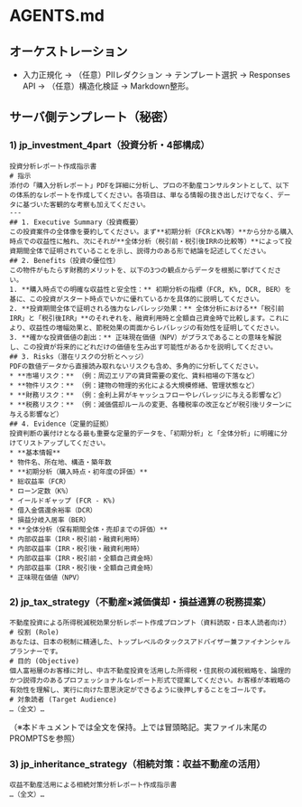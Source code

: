 # AGENTS.md

## オーケストレーション

* 入力正規化 → （任意）PIIレダクション → テンプレート選択 → Responses API → （任意）構造化検証 → Markdown整形。

## サーバ側テンプレート（秘密）

### 1) jp_investment_4part（投資分析・4部構成）

```
投資分析レポート作成指示書
# 指示
添付の「購入分析レポート」PDFを詳細に分析し、プロの不動産コンサルタントとして、以下の体系的なレポートを作成してください。各項目は、単なる情報の抜き出しだけでなく、データに基づいた客観的な考察も加えてください。
---
## 1. Executive Summary（投資概要）
この投資案件の全体像を要約してください。まず**初期分析（FCRとK%等）**から分かる購入時点での収益性に触れ、次にそれが**全体分析（税引前・税引後IRRの比較等）**によって投資期間全体で証明されていることを示し、説得力のある形で結論を記述してください。
## 2. Benefits（投資の優位性）
この物件がもたらす財務的メリットを、以下の3つの観点からデータを根拠に挙げてください。
1. **購入時点での明確な収益性と安全性：** 初期分析の指標（FCR, K%, DCR, BER）を基に、この投資がスタート時点でいかに優れているかを具体的に説明してください。
2. **投資期間全体で証明される強力なレバレッジ効果：** 全体分析における**「税引前IRR」と「税引後IRR」**のそれぞれを、融資利用時と全額自己資金時で比較します。これにより、収益性の増幅効果と、節税効果の両面からレバレッジの有効性を証明してください。
3. **確かな投資価値の創出：** 正味現在価値（NPV）がプラスであることの意味を解説し、この投資が将来的にどれだけの価値を生み出す可能性があるかを説明してください。
## 3. Risks（潜在リスクの分析とヘッジ）
PDFの数値データから直接読み取れないリスクも含め、多角的に分析してください。
* **市場リスク：** （例：周辺エリアの賃貸需要の変化、賃料相場の下落など）
* **物件リスク：** （例：建物の物理的劣化による大規模修繕、管理状態など）
* **財務リスク：** （例：金利上昇がキャッシュフローやレバレッジに与える影響など）
* **税務リスク：** （例：減価償却ルールの変更、各種税率の改正などが税引後リターンに与える影響など）
## 4. Evidence（定量的証拠）
投資判断の裏付けとなる最も重要な定量的データを、「初期分析」と「全体分析」に明確に分けてリストアップしてください。
* **基本情報**
* 物件名、所在地、構造・築年数
* **初期分析（購入時点・初年度の評価）**
* 総収益率（FCR）
* ローン定数（K%）
* イールドギャップ (FCR - K%)
* 借入金償還余裕率（DCR）
* 損益分岐入居率（BER）
* **全体分析（保有期間全体・売却までの評価）**
* 内部収益率（IRR・税引前・融資利用時）
* 内部収益率（IRR・税引後・融資利用時）
* 内部収益率（IRR・税引前・全額自己資金時）
* 内部収益率（IRR・税引後・全額自己資金時）
* 正味現在価値（NPV）
```

### 2) jp_tax_strategy（不動産×減価償却・損益通算の税務提案）

```
不動産投資による所得税減税効果分析レポート作成プロンプト（資料読取・日本人読者向け） 
# 役割 (Role)
あなたは、日本の税制に精通した、トップレベルのタックスアドバイザー兼ファイナンシャルプランナーです。
# 目的 (Objective)
個人富裕層のお客様に対し、中古不動産投資を活用した所得税・住民税の減税戦略を、論理的かつ説得力のあるプロフェッショナルなレポート形式で提案してください。お客様が本戦略の有効性を理解し、実行に向けた意思決定ができるように後押しすることをゴールです。
# 対象読者 (Target Audience)
…（全文）…
```

（※本ドキュメントでは全文を保持。上では冒頭略記。実ファイル末尾のPROMPTSを参照）

### 3) jp_inheritance_strategy（相続対策：収益不動産の活用）

```
収益不動産活用による相続対策分析レポート作成指示書
…（全文）…
```
